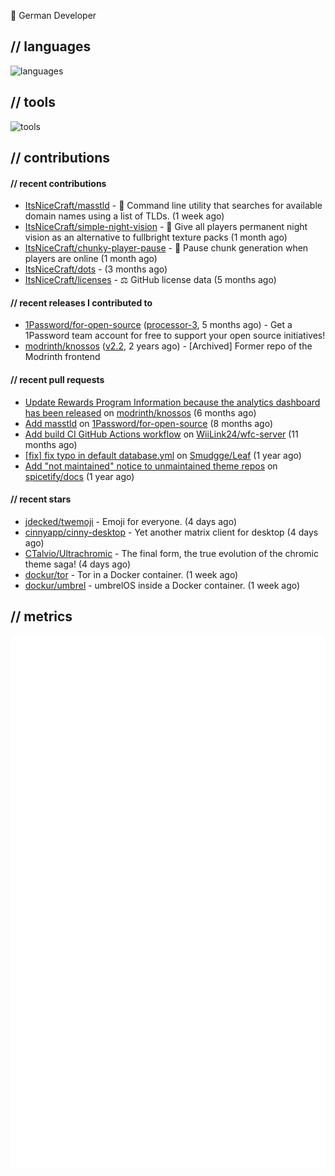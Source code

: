 👋 German Developer

## // languages
![languages](https://skillicons.dev/icons?i=py,go,bash)

## // tools

![tools](https://skillicons.dev/icons?i=androidstudio,arch,aws,azure,cloudflare,discord,docker,figma,fediverse,gcp,git,github,githubactions,gitlab,grafana,idea,jenkins,linux,mastodon,mongodb,nodejs,prometheus,raspberrypi,selenium,svg,twitter,workers,vercel,visualstudio,vscode)

## // contributions

#### // recent contributions

- [ItsNiceCraft/masstld](https://github.com/ItsNiceCraft/masstld) - 🧭 Command line utility that searches for available domain names using a list of TLDs. (1 week ago)
- [ItsNiceCraft/simple-night-vision](https://github.com/ItsNiceCraft/simple-night-vision) - 🔦 Give all players permanent night vision as an alternative to fullbright texture packs (1 month ago)
- [ItsNiceCraft/chunky-player-pause](https://github.com/ItsNiceCraft/chunky-player-pause) - 🚦 Pause chunk generation when players are online (1 month ago)
- [ItsNiceCraft/dots](https://github.com/ItsNiceCraft/dots) -  (3 months ago)
- [ItsNiceCraft/licenses](https://github.com/ItsNiceCraft/licenses) - ⚖️ GitHub license data (5 months ago)

#### // recent releases I contributed to

- [1Password/for-open-source](https://github.com/1Password/for-open-source) ([processor-3](https://github.com/1Password/for-open-source/releases/tag/processor-3), 5 months ago) - Get a 1Password team account for free to support your open source initiatives!
- [modrinth/knossos](https://github.com/modrinth/knossos) ([v2.2](https://github.com/modrinth/knossos/releases/tag/v2.2), 2 years ago) - [Archived] Former repo of the Modrinth frontend

#### // recent pull requests

- [Update Rewards Program Information because the analytics dashboard has been released](https://github.com/modrinth/knossos/pull/1712) on [modrinth/knossos](https://github.com/modrinth/knossos) (6 months ago)
- [Add masstld](https://github.com/1Password/for-open-source/pull/930) on [1Password/for-open-source](https://github.com/1Password/for-open-source) (8 months ago)
- [Add build CI GitHub Actions workflow](https://github.com/WiiLink24/wfc-server/pull/38) on [WiiLink24/wfc-server](https://github.com/WiiLink24/wfc-server) (11 months ago)
- [[fix] fix typo in default database.yml](https://github.com/Smudgge/Leaf/pull/77) on [Smudgge/Leaf](https://github.com/Smudgge/Leaf) (1 year ago)
- [Add &#34;not maintained&#34; notice to unmaintained theme repos](https://github.com/spicetify/docs/pull/110) on [spicetify/docs](https://github.com/spicetify/docs) (1 year ago)

#### // recent stars

- [jdecked/twemoji](https://github.com/jdecked/twemoji) - Emoji for everyone. (4 days ago)
- [cinnyapp/cinny-desktop](https://github.com/cinnyapp/cinny-desktop) - Yet another matrix client for desktop (4 days ago)
- [CTalvio/Ultrachromic](https://github.com/CTalvio/Ultrachromic) - The final form, the true evolution of the chromic theme saga! (4 days ago)
- [dockur/tor](https://github.com/dockur/tor) - Tor in a Docker container. (1 week ago)
- [dockur/umbrel](https://github.com/dockur/umbrel) - umbrelOS inside a Docker container. (1 week ago)

## // metrics

![metrics](/github-metrics.svg)
